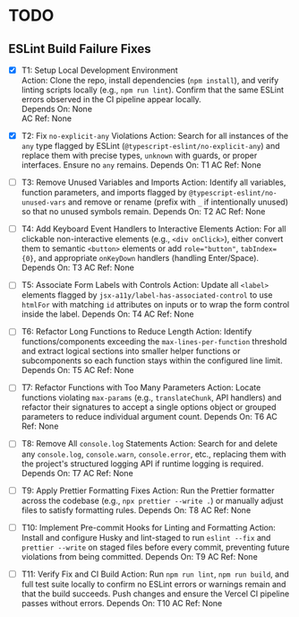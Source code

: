 # TODO

## ESLint Build Failure Fixes

- [x] T1: Setup Local Development Environment  
  Action: Clone the repo, install dependencies (`npm install`), and verify linting scripts locally (e.g., `npm run lint`). Confirm that the same ESLint errors observed in the CI pipeline appear locally.  
  Depends On: None  
  AC Ref: None

- [x] T2: Fix `no-explicit-any` Violations
  Action: Search for all instances of the `any` type flagged by ESLint (`@typescript-eslint/no-explicit-any`) and replace them with precise types, `unknown` with guards, or proper interfaces. Ensure no `any` remains.
  Depends On: T1
  AC Ref: None

- [ ] T3: Remove Unused Variables and Imports
  Action: Identify all variables, function parameters, and imports flagged by `@typescript-eslint/no-unused-vars` and remove or rename (prefix with `_` if intentionally unused) so that no unused symbols remain.
  Depends On: T2
  AC Ref: None

- [ ] T4: Add Keyboard Event Handlers to Interactive Elements
  Action: For all clickable non-interactive elements (e.g., `<div onClick>`), either convert them to semantic `<button>` elements or add `role="button"`, `tabIndex={0}`, and appropriate `onKeyDown` handlers (handling Enter/Space).
  Depends On: T3
  AC Ref: None

- [ ] T5: Associate Form Labels with Controls
  Action: Update all `<label>` elements flagged by `jsx-a11y/label-has-associated-control` to use `htmlFor` with matching `id` attributes on inputs or to wrap the form control inside the label.
  Depends On: T4
  AC Ref: None

- [ ] T6: Refactor Long Functions to Reduce Length
  Action: Identify functions/components exceeding the `max-lines-per-function` threshold and extract logical sections into smaller helper functions or subcomponents so each function stays within the configured line limit.
  Depends On: T5
  AC Ref: None

- [ ] T7: Refactor Functions with Too Many Parameters
  Action: Locate functions violating `max-params` (e.g., `translateChunk`, API handlers) and refactor their signatures to accept a single options object or grouped parameters to reduce individual argument count.
  Depends On: T6
  AC Ref: None

- [ ] T8: Remove All `console.log` Statements
  Action: Search for and delete any `console.log`, `console.warn`, `console.error`, etc., replacing them with the project's structured logging API if runtime logging is required.
  Depends On: T7
  AC Ref: None

- [ ] T9: Apply Prettier Formatting Fixes
  Action: Run the Prettier formatter across the codebase (e.g., `npx prettier --write .`) or manually adjust files to satisfy formatting rules.
  Depends On: T8
  AC Ref: None

- [ ] T10: Implement Pre-commit Hooks for Linting and Formatting
  Action: Install and configure Husky and lint-staged to run `eslint --fix` and `prettier --write` on staged files before every commit, preventing future violations from being committed.
  Depends On: T9
  AC Ref: None

- [ ] T11: Verify Fix and CI Build
  Action: Run `npm run lint`, `npm run build`, and full test suite locally to confirm no ESLint errors or warnings remain and that the build succeeds. Push changes and ensure the Vercel CI pipeline passes without errors.
  Depends On: T10
  AC Ref: None
